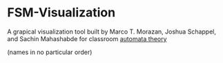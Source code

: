 # FSM-Visualization

A grapical visualization tool built by Marco T. Morazan, Joshua Schappel, and Sachin Mahashabde for classroom [automata theory](https://github.com/morazanm/fsm)

(names in no particular order)
